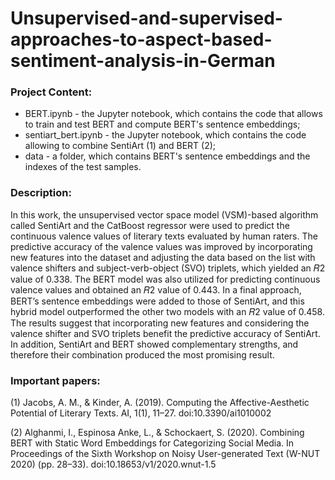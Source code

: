 # Unsupervised-and-supervised-approaches-to-aspect-based-sentiment-analysis-in-German

### Project Content:
 * BERT.ipynb - the Jupyter notebook, which contains the code that allows to train and test BERT and compute BERT's sentence embeddings;
 * sentiart_bert.ipynb - the Jupyter notebook, which contains the code allowing to combine SentiArt (1) and BERT (2);
 * data - a folder, which contains BERT's sentence embeddings and the indexes of the test samples.

### Description:
  In this work, the unsupervised vector space model (VSM)-based algorithm called SentiArt and the CatBoost regressor were used to predict the continuous valence values of literary texts evaluated by human raters. The predictive accuracy of the valence values was improved by incorporating new features into the dataset and adjusting the data based on the list with valence shifters and subject-verb-object (SVO) triplets, which yielded an 𝑅2 value of 0.338. The BERT model was also utilized for predicting continuous valence values and obtained an 𝑅2 value of 0.443. In a final approach, BERT’s sentence embeddings were added to those of SentiArt, and this hybrid model outperformed the other two models with an 𝑅2 value of 0.458.
  The results suggest that incorporating new features and considering the valence shifter and SVO triplets benefit the predictive accuracy of SentiArt. In addition, SentiArt and BERT showed complementary strengths, and therefore their combination produced the most promising result. 

### Important papers:

(1) Jacobs, A. M., & Kinder, A. (2019). Computing the Affective-Aesthetic Potential of Literary Texts. AI, 1(1), 11–27. doi:10.3390/ai1010002

(2) Alghanmi, I., Espinosa Anke, L., & Schockaert, S. (2020). Combining BERT with Static Word Embeddings for Categorizing Social Media. In Proceedings of the Sixth Workshop on Noisy User-generated Text (W-NUT 2020) (pp. 28–33). doi:10.18653/v1/2020.wnut-1.5
